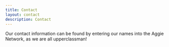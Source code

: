 ```yaml
---
title: Contact
layout: contact
description: Contact
---
```


Our contact information can be found by entering our names into the Aggie Network, as we are all upperclassman!

